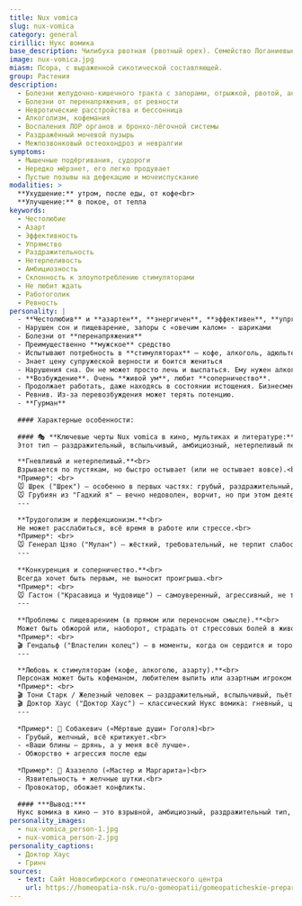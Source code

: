```yaml
---
title: Nux vomica
slug: nux-vomica
category: general
cirillic: Нукс вомика
base_description: Чилибуха рвотная (рвотный орех). Семейство Логаниевые 
image: nux-vomica.jpg
miasm: Псора, с выраженной сикотической составляющей.
group: Растения
description:
  - Болезни желудочно-кишечного тракта с запорами, отрыжкой, рвотой, анорексией
  - Болезни от перенапряжения, от ревности
  - Невротические расстройства и бессонница
  - Алкоголизм, кофемания
  - Воспаления ЛОР органов и бронхо-лёгочной системы
  - Раздражённый мочевой пузырь
  - Межпозвонковый остеохондроз и невралгии
symptoms:
  - Мышечные подёргивания, судороги
  - Нередко мёрзнет, его легко продувает
  - Пустые позывы на дефекацию и мочеиспускание
modalities: >
  **Ухудшение:** утром, после еды, от кофе<br>
  **Улучшение:** в покое, от тепла
keywords:
  - Честолюбие
  - Азарт
  - Эффективность
  - Упрямство
  - Раздражительность
  - Нетерпеливость
  - Амбициозность
  - Склонность к злоупотреблению стимуляторами
  - Не любит ждать
  - Работоголик
  - Ревность
personality: |
  - **Честолюбив** и **азартен**, **энергичен**, **эффективен**, **упрям**, **раздражителен** и **нетерпелив**
  - Нарушен сон и пищеварение, запоры с «овечим калом» - шариками
  - Болезни от **перенапряжения**
  - Преимущественно **мужское** средство
  - Испытывают потребность в **стимуляторах** – кофе, алкоголь, адюльтеры
  - Знает цену супружеской верности и боится жениться
  - Нарушения сна. Он не может просто лечь и выспаться. Ему нужен алкоголь для этого
  - **Возбуждение**. Очень **живой ум**, любит **соперничество**. 
  - Продолжает работать, даже находясь в состоянии истощения. Бизнесмен, измотанный своим бизнесом
  - Ревнив. Из-за перевозбуждения может терять потенцию.
  - **Гурман**
  
  #### Характерные особенности:
  
  #### 🎭 **Ключевые черты Nux vomica в кино, мультиках и литературе:**
  Этот тип — раздражительный, вспыльчивый, амбициозный, нетерпеливый персонаж, часто трудоголик или заядлый спорщик.

  **Гневливый и нетерпеливый.**<br>
  Взрывается по пустякам, но быстро остывает (или не остывает вовсе).<br>
  *Пример*: <br>
  🐭 Шрек ("Шрек") – особенно в первых частях: грубый, раздражительный, но в глубине души добрый.<br>
  🐭 Грубиян из "Гадкий я" – вечно недоволен, ворчит, но при этом деятельный.
  ---

  **Трудоголизм и перфекционизм.**<br>
  Не может расслабиться, всё время в работе или стрессе.<br>
  *Пример*: <br>
  🐭 Генерал Цзяо ("Мулан") – жёсткий, требовательный, не терпит слабости.
  ---
  
  **Конкуренция и соперничество.**<br>
  Всегда хочет быть первым, не выносит проигрыша.<br>
  *Пример*: <br>
  🐭 Гастон ("Красавица и Чудовище") – самоуверенный, агрессивный, не терпит возражений.<br>
  ---
  
  **Проблемы с пищеварением (в прямом или переносном смысле).**<br>
  Может быть обжорой или, наоборот, страдать от стрессовых болей в животе.<br>
  *Пример*: <br>
  🎬 Гендальф ("Властелин колец") – в моменты, когда он сердится и торопит хоббитов: "БЕГИТЕ, ГЛУПЦЫ!"
  ---

  **Любовь к стимуляторам (кофе, алкоголю, азарту).**<br>
  Персонаж может быть кофеманом, любителем выпить или азартным игроком.<br>
  *Пример*: <br>
  🎬 Тони Старк / Железный человек – раздражительный, вспыльчивый, пьёт виски и работает без отдыха.<br>
  🎬 Доктор Хаус ("Доктор Хаус") – классический Нукс вомика: гневный, циничный, сидит на таблетках и кофе. 
  ---
  
  *Пример*: 📖 Собакевич («Мёртвые души» Гоголя)<br>
  - Грубый, желчный, всё критикует.<br>
  - «Ваши блины — дрянь, а у меня всё лучше».
  - Обжорство + агрессия после еды
  
  *Пример*: 📖 Азазелло («Мастер и Маргарита»)<br>
  - Язвительность + желчные шутки.<br>
  - Провокатор, обожает конфликты.
  
  #### ***Вывод:***
  Нукс вомика в кино — это взрывной, амбициозный, раздражительный тип, который вечно куда-то спешит, всех критикует и не умеет расслабляться. Если видите персонажа, который орёт, торопится и всех достал — это он! 😈
personality_images: 
  - nux-vomica_person-1.jpg
  - nux-vomica_person-2.jpg
personality_captions: 
  - Доктор Хаус
  - Гринч
sources:
  - text: Сайт Новосибирского гомеопатического центра
    url: https://homeopatia-nsk.ru/o-gomeopatii/gomeopaticheskie-preparaty-prosto-i-ponyatno/350-nuks-vomika-v-gomeopatii-nux-vomica.html
---
```

